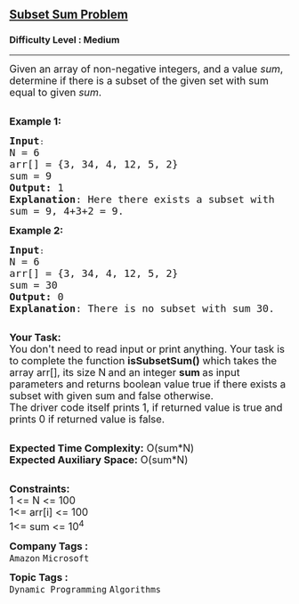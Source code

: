 <h2><a href="https://www.geeksforgeeks.org/problems/subset-sum-problem-1611555638/1?page=7&sortBy=submissions">Subset Sum Problem</a></h2><h3>Difficulty Level : Medium</h3><hr><div class="problems_problem_content__Xm_eO"><p><span style="font-size: 18px;">Given an array of non-negative integers, and a value <em>sum</em>, determine if there is a subset of the given set with sum equal to given <em>sum</em>.&nbsp;</span></p>
<p><br><span style="font-size: 18px;"><strong>Example 1:</strong></span></p>
<pre><span style="font-size: 18px;"><strong>Input</strong></span>:
<span style="font-size: 18px;">N = 6
arr[] = {3, 34, 4, 12, 5, 2}
sum = 9
<strong>Output:</strong>&nbsp;1&nbsp;
<strong>Explanation</strong>: Here there exists a subset with
sum = 9, 4+3+2 = 9.</span>
</pre>
<p><span style="font-size: 18px;"><strong>Example 2:</strong></span></p>
<pre><span style="font-size: 18px;"><strong>Input</strong></span>:
<span style="font-size: 18px;">N = 6
arr[] = {3, 34, 4, 12, 5, 2}
sum = 30
<strong>Output:</strong>&nbsp;0&nbsp;
<strong>Explanation</strong>: There is no subset with sum 30.</span></pre>
<p><br><span style="font-size: 18px;"><strong>Your Task:&nbsp;&nbsp;</strong><br>You don't need to read input or print anything. Your task is to complete the function <strong>isSubsetSum()</strong>&nbsp;which takes the array arr[], its size N<strong>&nbsp;</strong>and an integer <strong>sum </strong>as input parameters&nbsp;and returns boolean value true if there exists a subset with given sum and false otherwise.<br>The driver code itself prints 1, if returned value is true and prints 0 if returned value is false.</span><br>&nbsp;</p>
<p><span style="font-size: 18px;"><strong>Expected Time Complexity:</strong> O(sum*N)<br><strong>Expected Auxiliary Space:</strong> O(sum*N)</span><br>&nbsp;</p>
<p><span style="font-size: 18px;"><strong>Constraints:</strong><br>1 &lt;= N &lt;= 100</span><br><span style="font-size: 18px;">1&lt;= arr[i] &lt;= 100<br>1&lt;= sum &lt;= 10<sup>4</sup></span></p></div><p><span style=font-size:18px><strong>Company Tags : </strong><br><code>Amazon</code>&nbsp;<code>Microsoft</code>&nbsp;<br><p><span style=font-size:18px><strong>Topic Tags : </strong><br><code>Dynamic Programming</code>&nbsp;<code>Algorithms</code>&nbsp;